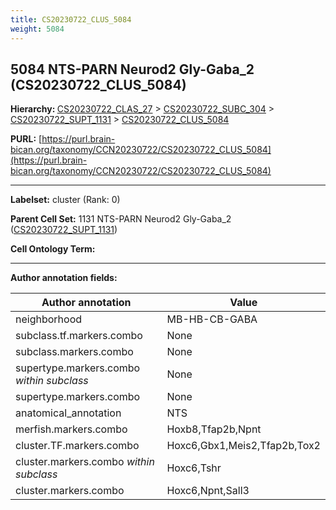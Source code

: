```yaml
---
title: CS20230722_CLUS_5084
weight: 5084
---
```

## 5084 NTS-PARN Neurod2 Gly-Gaba_2 (CS20230722_CLUS_5084)
<b>Hierarchy: </b>
[CS20230722_CLAS_27](../CS20230722_CLAS_27) >
[CS20230722_SUBC_304](../CS20230722_SUBC_304) >
[CS20230722_SUPT_1131](../CS20230722_SUPT_1131) >
[CS20230722_CLUS_5084](../CS20230722_CLUS_5084)

**PURL:** [https://purl.brain-bican.org/taxonomy/CCN20230722/CS20230722_CLUS_5084](https://purl.brain-bican.org/taxonomy/CCN20230722/CS20230722_CLUS_5084)

---


**Labelset:** cluster (Rank: 0)

**Parent Cell Set:** 1131 NTS-PARN Neurod2 Gly-Gaba_2 ([CS20230722_SUPT_1131](../CS20230722_SUPT_1131))



**Cell Ontology Term:** 

[MARKER GENES.]: #


---

[TRANSFERRED ANNOTATIONS.]: #


[AUTHOR ANNOTATION FIELDS.]: #


**Author annotation fields:**

| Author annotation | Value |
|-------------------|-------|
|neighborhood|MB-HB-CB-GABA|
|subclass.tf.markers.combo|None|
|subclass.markers.combo|None|
|supertype.markers.combo _within subclass_|None|
|supertype.markers.combo|None|
|anatomical_annotation|NTS|
|merfish.markers.combo|Hoxb8,Tfap2b,Npnt|
|cluster.TF.markers.combo|Hoxc6,Gbx1,Meis2,Tfap2b,Tox2|
|cluster.markers.combo _within subclass_|Hoxc6,Tshr|
|cluster.markers.combo|Hoxc6,Npnt,Sall3|
